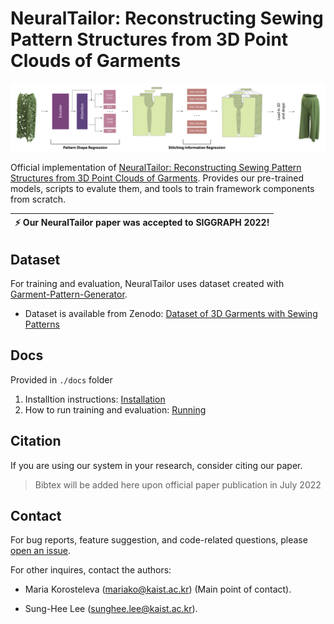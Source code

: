 # NeuralTailor: Reconstructing Sewing Pattern Structures from 3D Point Clouds of Garments

![Overview of the Neural Tailor Pipeline](img/header.png)

Official implementation of [NeuralTailor: Reconstructing Sewing Pattern Structures from 3D Point Clouds of Garments](https://arxiv.org/abs/2201.13063). Provides our pre-trained models, scripts to evalute them, and tools to train framework components from scratch.

| :zap:        Our NeuralTailor paper was accepted to SIGGRAPH 2022!   |
|----------------------------------------------------------------------|

## Dataset

For training and evaluation, NeuralTailor uses dataset created with [Garment-Pattern-Generator](https://github.com/maria-korosteleva/Garment-Pattern-Generator).
* Dataset is available from Zenodo: [Dataset of 3D Garments with Sewing Patterns](https://doi.org/10.5281/zenodo.5267549)

## Docs
Provided in `./docs` folder

1. Installtion instructions: [Installation](docs/Installation.md)
2. How to run training and evaluation: [Running](docs/Running.md)

## Citation

If you are using our system in your research, consider citing our paper.

> Bibtex will be added here upon official paper publication in July 2022


## Contact
For bug reports, feature suggestion, and code-related questions, please [open an issue](https://github.com/maria-korosteleva/Garment-Pattern-Estimation/issues). 

For other inquires, contact the authors: 

* Maria Korosteleva ([mariako@kaist.ac.kr](mailto:mariako@kaist.ac.kr)) (Main point of contact). 

* Sung-Hee Lee ([sunghee.lee@kaist.ac.kr](mailto:sunghee.lee@kaist.ac.kr)).
